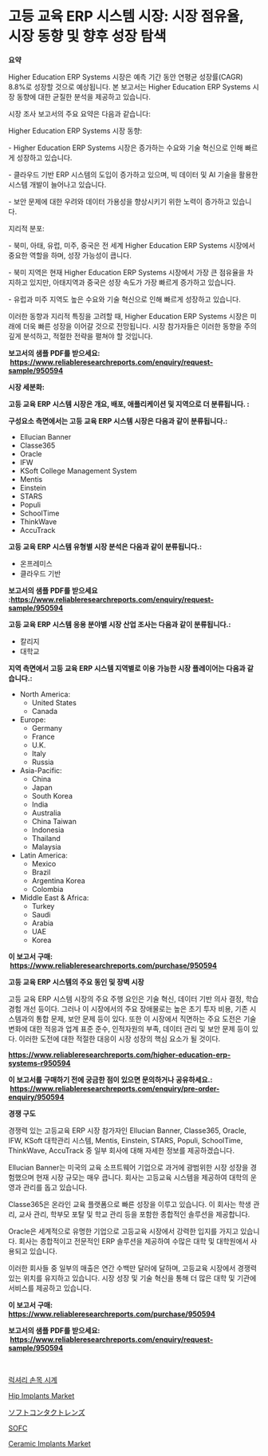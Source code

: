 <p><h1>고등 교육 ERP 시스템 시장: 시장 점유율, 시장 동향 및 향후 성장 탐색</h1></p><p><strong>요약</strong></p>
<p><p>Higher Education ERP Systems 시장은 예측 기간 동안 연평균 성장률(CAGR) 8.8%로 성장할 것으로 예상됩니다. 본 보고서는 Higher Education ERP Systems 시장 동향에 대한 균질한 분석을 제공하고 있습니다.</p><p>시장 조사 보고서의 주요 요약은 다음과 같습니다:</p><p>Higher Education ERP Systems 시장 동향:</p><p>- Higher Education ERP Systems 시장은 증가하는 수요와 기술 혁신으로 인해 빠르게 성장하고 있습니다.</p><p>- 클라우드 기반 ERP 시스템의 도입이 증가하고 있으며, 빅 데이터 및 AI 기술을 활용한 시스템 개발이 늘어나고 있습니다.</p><p>- 보안 문제에 대한 우려와 데이터 가용성을 향상시키기 위한 노력이 증가하고 있습니다.</p><p>지리적 분포:</p><p>- 북미, 아태, 유럽, 미주, 중국은 전 세계 Higher Education ERP Systems 시장에서 중요한 역할을 하며, 성장 가능성이 큽니다.</p><p>- 북미 지역은 현재 Higher Education ERP Systems 시장에서 가장 큰 점유율을 차지하고 있지만, 아태지역과 중국은 성장 속도가 가장 빠르게 증가하고 있습니다.</p><p>- 유럽과 미주 지역도 높은 수요와 기술 혁신으로 인해 빠르게 성장하고 있습니다.</p><p>이러한 동향과 지리적 특징을 고려할 때, Higher Education ERP Systems 시장은 미래에 더욱 빠른 성장을 이어갈 것으로 전망됩니다. 시장 참가자들은 이러한 동향을 주의깊게 분석하고, 적절한 전략을 펼쳐야 할 것입니다.</p></p>
<p><strong>보고서의 샘플 PDF를 받으세요: &nbsp;<a href="https://www.reliableresearchreports.com/enquiry/request-sample/950594">https://www.reliableresearchreports.com/enquiry/request-sample/950594</a></strong></p>
<p><strong>시장 세분화:</strong></p>
<p><strong> 고등 교육 ERP 시스템 시장은 개요, 배포, 애플리케이션 및 지역으로 더 분류됩니다. :</strong></p>
<p><strong>구성요소 측면에서는 고등 교육 ERP 시스템 시장은 다음과 같이 분류됩니다.:</strong></p>
<p><ul><li>Ellucian Banner</li><li>Classe365</li><li>Oracle</li><li>IFW</li><li>KSoft College Management System</li><li>Mentis</li><li>Einstein</li><li>STARS</li><li>Populi</li><li>SchoolTime</li><li>ThinkWave</li><li>AccuTrack</li></ul></p>
<p><strong> 고등 교육 ERP 시스템 유형별 시장 분석은 다음과 같이 분류됩니다.:</strong></p>
<p><ul><li>온프레미스</li><li>클라우드 기반</li></ul></p>
<p><strong>보고서의 샘플 PDF를 받으세요 :<a href="https://www.reliableresearchreports.com/enquiry/request-sample/950594">https://www.reliableresearchreports.com/enquiry/request-sample/950594</a></strong></p>
<p><strong> 고등 교육 ERP 시스템 응용 분야별 시장 산업 조사는 다음과 같이 분류됩니다.:</strong></p>
<p><ul><li>칼리지</li><li>대학교</li></ul></p>
<p><strong>지역 측면에서 고등 교육 ERP 시스템 지역별로 이용 가능한 시장 플레이어는 다음과 같습니다.:</strong></p>
<p><ul>
    <li>
        North America:
        <ul>
            <li>United States</li>
            <li>Canada</li>
        </ul>
    </li>
    <li>
        Europe:
        <ul>
            <li>Germany</li>
            <li>France</li>
            <li>U.K.</li>
            <li>Italy</li>
            <li>Russia</li>
        </ul>
    </li>
    <li>
        Asia-Pacific:
        <ul>
            <li>China</li>
            <li>Japan</li>
            <li>South Korea</li>
            <li>India</li>
            <li>Australia</li>
            <li>China Taiwan</li>
            <li>Indonesia</li>
            <li>Thailand</li>
            <li>Malaysia</li>
        </ul>
    </li>
    <li>
        Latin America:
        <ul>
            <li>Mexico</li>
            <li>Brazil</li>
            <li>Argentina Korea</li>
            <li>Colombia</li>
        </ul>
    </li>
    <li>
        Middle East & Africa:
        <ul>
            <li>Turkey</li>
            <li>Saudi</li>
            <li>Arabia</li>
            <li>UAE</li>
            <li>Korea</li>
        </ul>
    </li>
    </ul></p>
<p><strong>이 보고서 구매: &nbsp;<a href="https://www.reliableresearchreports.com/purchase/950594">https://www.reliableresearchreports.com/purchase/950594</a></strong></p>
<p><strong>고등 교육 ERP 시스템의 주요 동인 및 장벽 시장</strong></p>
<p><p>고등 교육 ERP 시스템 시장의 주요 주행 요인은 기술 혁신, 데이터 기반 의사 결정, 학습 경험 개선 등이다. 그러나 이 시장에서의 주요 장애물로는 높은 초기 투자 비용, 기존 시스템과의 통합 문제, 보안 문제 등이 있다. 또한 이 시장에서 직면하는 주요 도전은 기술 변화에 대한 적응과 업계 표준 준수, 인적자원의 부족, 데이터 관리 및 보안 문제 등이 있다. 이러한 도전에 대한 적절한 대응이 시장 성장의 핵심 요소가 될 것이다.</p></p>
<p><strong><a href="https://www.reliableresearchreports.com/higher-education-erp-systems-r950594">https://www.reliableresearchreports.com/higher-education-erp-systems-r950594</a></strong></p>
<p><strong>이 보고서를 구매하기 전에 궁금한 점이 있으면 문의하거나 공유하세요.: &nbsp;<a href="https://www.reliableresearchreports.com/enquiry/pre-order-enquiry/950594">https://www.reliableresearchreports.com/enquiry/pre-order-enquiry/950594</a></strong></p>
<p><strong>경쟁 구도</strong></p>
<p><p>경쟁력 있는 고등교육 ERP 시장 참가자인 Ellucian Banner, Classe365, Oracle, IFW, KSoft 대학관리 시스템, Mentis, Einstein, STARS, Populi, SchoolTime, ThinkWave, AccuTrack 중 일부 회사에 대해 자세한 정보를 제공하겠습니다. </p><p>Ellucian Banner는 미국의 교육 소프트웨어 기업으로 과거에 광범위한 시장 성장을 경험했으며 현재 시장 규모는 매우 큽니다. 회사는 고등교육 시스템을 제공하여 대학의 운영과 관리를 돕고 있습니다. </p><p>Classe365은 온라인 교육 플랫폼으로 빠른 성장을 이루고 있습니다. 이 회사는 학생 관리, 교사 관리, 학부모 포탈 및 학교 관리 등을 포함한 종합적인 솔루션을 제공합니다. </p><p>Oracle은 세계적으로 유명한 기업으로 고등교육 시장에서 강력한 입지를 가지고 있습니다. 회사는 종합적이고 전문적인 ERP 솔루션을 제공하여 수많은 대학 및 대학원에서 사용되고 있습니다. </p><p>이러한 회사들 중 일부의 매출은 연간 수백만 달러에 달하며, 고등교육 시장에서 경쟁력 있는 위치를 유지하고 있습니다. 시장 성장 및 기술 혁신을 통해 더 많은 대학 및 기관에 서비스를 제공하고 있습니다.</p></p>
<p><strong>이 보고서 구매: &nbsp; <a href="https://www.reliableresearchreports.com/purchase/950594">https://www.reliableresearchreports.com/purchase/950594</a></strong></p>
<p><strong>보고서의 샘플 PDF를 받으세요: &nbsp;<a href="https://www.reliableresearchreports.com/enquiry/request-sample/950594">https://www.reliableresearchreports.com/enquiry/request-sample/950594</a></strong><strong></strong></p>
<p>&nbsp;</p>
<p><p><a href="https://medium.com/@cierrahayes645/%EA%B3%A0%EA%B8%89-%EC%86%90%EB%AA%A9-%EC%8B%9C%EA%B3%84-%EC%8B%9C%EC%9E%A5-%EB%B6%84%EC%84%9D-%EA%B7%B8%EC%9D%98-cagr-%EC%8B%9C%EC%9E%A5-%EC%84%B8%EB%B6%84%ED%99%94-%EB%B0%8F-%EC%84%B8%EA%B3%84-%EC%82%B0%EC%97%85-%EA%B0%9C%EC%9A%94-daf4ca67b495">럭셔리 손목 시계</a></p><p><a href="https://github.com/julyju69/Market-Research-Report-List-3/blob/main/hip-implants-market.md">Hip Implants Market</a></p><p><a href="https://github.com/dadanedu33/Market-Research-Report-List-1/blob/main/753639548167.md">ソフトコンタクトレンズ</a></p><p><a href="https://github.com/ihabdkwlxs948/Market-Research-Report-List-1/blob/main/402565948166.md">SOFC</a></p><p><a href="https://github.com/nathandecarvalho/Market-Research-Report-List-3/blob/main/ceramic-implants-market.md">Ceramic Implants Market</a></p></p>
